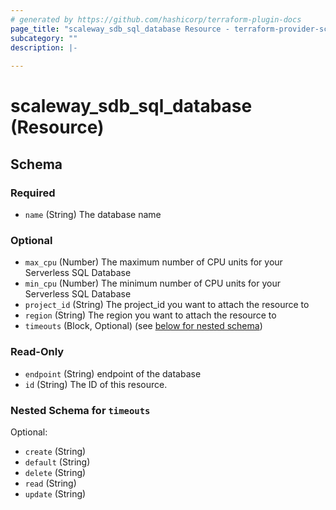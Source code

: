 ```yaml
---
# generated by https://github.com/hashicorp/terraform-plugin-docs
page_title: "scaleway_sdb_sql_database Resource - terraform-provider-scaleway"
subcategory: ""
description: |-
  
---
```


# scaleway_sdb_sql_database (Resource)





<!-- schema generated by tfplugindocs -->
## Schema

### Required

- `name` (String) The database name

### Optional

- `max_cpu` (Number) The maximum number of CPU units for your Serverless SQL Database
- `min_cpu` (Number) The minimum number of CPU units for your Serverless SQL Database
- `project_id` (String) The project_id you want to attach the resource to
- `region` (String) The region you want to attach the resource to
- `timeouts` (Block, Optional) (see [below for nested schema](#nestedblock--timeouts))

### Read-Only

- `endpoint` (String) endpoint of the database
- `id` (String) The ID of this resource.

<a id="nestedblock--timeouts"></a>
### Nested Schema for `timeouts`

Optional:

- `create` (String)
- `default` (String)
- `delete` (String)
- `read` (String)
- `update` (String)
